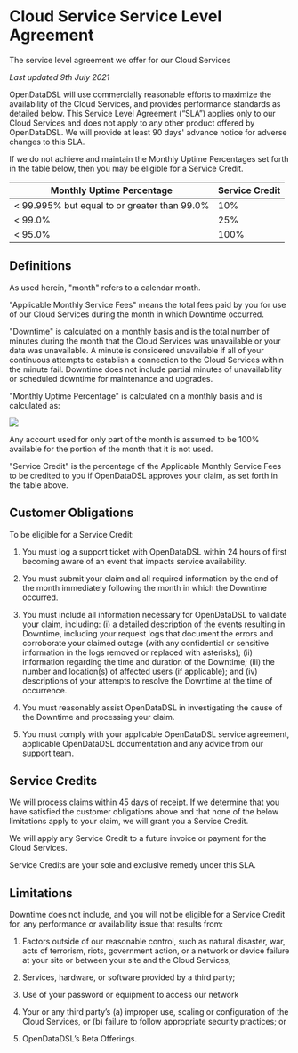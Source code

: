 Cloud Service Service Level Agreement
=====================================================

The service level agreement we offer for our Cloud Services

_Last updated 9th July 2021_

OpenDataDSL will use commercially reasonable efforts to maximize the availability of the Cloud Services, and provides performance standards as detailed below. This Service Level Agreement (“SLA”) applies only to our Cloud Services and does not apply to any other product offered by OpenDataDSL. We will provide at least 90 days' advance notice for adverse changes to this SLA.

If we do not achieve and maintain the Monthly Uptime Percentages set forth in the table below, then you may be eligible for a Service Credit.

|**Monthly Uptime Percentage**|**Service Credit**|
|-|-|
|< 99.995% but equal to or greater than 99.0%|10%|
|< 99.0%|25%|
|< 95.0%|100%|

## Definitions

As used herein, "month" refers to a calendar month.

"Applicable Monthly Service Fees" means the total fees paid by you for use of our Cloud Services during the month in which Downtime occurred.

"Downtime" is calculated on a monthly basis and is the total number of minutes during the month that the Cloud Services was unavailable or your data was unavailable. A minute is considered unavailable if all of your continuous attempts to establish a connection to the Cloud Services within the minute fail. Downtime does not include partial minutes of unavailability or scheduled downtime for maintenance and upgrades.

"Monthly Uptime Percentage" is calculated on a monthly basis and is calculated as:

![](https://webassets.mongodb.com/_com_assets/cms/MonthlyUptimePercentage-iz6exkml6o.png)

Any account used for only part of the month is assumed to be 100% available for the portion of the month that it is not used.

"Service Credit" is the percentage of the Applicable Monthly Service Fees to be credited to you if OpenDataDSL approves your claim, as set forth in the table above.

## Customer Obligations

To be eligible for a Service Credit:

1.  You must log a support ticket with OpenDataDSL within 24 hours of first becoming aware of an event that impacts service availability.
    
2.  You must submit your claim and all required information by the end of the month immediately following the month in which the Downtime occurred.
    
3.  You must include all information necessary for OpenDataDSL to validate your claim, including: (i) a detailed description of the events resulting in Downtime, including your request logs that document the errors and corroborate your claimed outage (with any confidential or sensitive information in the logs removed or replaced with asterisks); (ii) information regarding the time and duration of the Downtime; (iii) the number and location(s) of affected users (if applicable); and (iv) descriptions of your attempts to resolve the Downtime at the time of occurrence.
    
4.  You must reasonably assist OpenDataDSL in investigating the cause of the Downtime and processing your claim.
    
5.  You must comply with your applicable OpenDataDSL service agreement, applicable OpenDataDSL documentation and any advice from our support team.
    

## Service Credits

We will process claims within 45 days of receipt. If we determine that you have satisfied the customer obligations above and that none of the below limitations apply to your claim, we will grant you a Service Credit.

We will apply any Service Credit to a future invoice or payment for the Cloud Services.

Service Credits are your sole and exclusive remedy under this SLA.

## Limitations

Downtime does not include, and you will not be eligible for a Service Credit for, any performance or availability issue that results from:

1.  Factors outside of our reasonable control, such as natural disaster, war, acts of terrorism, riots, government action, or a network or device failure at your site or between your site and the Cloud Services;
    
2.  Services, hardware, or software provided by a third party;
    
3.  Use of your password or equipment to access our network
    
4.  Your or any third party’s (a) improper use, scaling or configuration of the Cloud Services, or (b) failure to follow appropriate security practices; or
    
5.  OpenDataDSL’s Beta Offerings.
    
